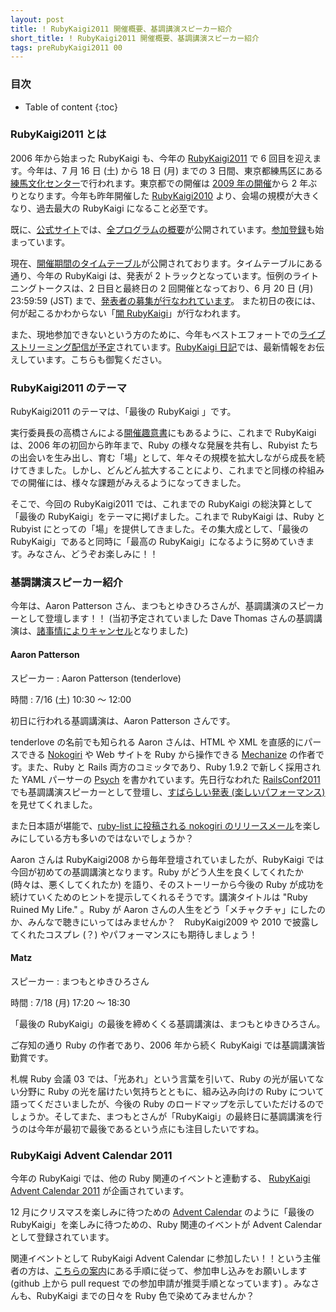 ```yaml
---
layout: post
title: ! RubyKaigi2011 開催概要、基調講演スピーカー紹介
short_title: ! RubyKaigi2011 開催概要、基調講演スピーカー紹介
tags: preRubyKaigi2011 00
---
```



### 目次

* Table of content
{:toc}


### RubyKaigi2011 とは

2006 年から始まった RubyKaigi も、今年の [RubyKaigi2011](http://rubykaigi.org/2011/ja) で 6 回目を迎えます。今年は、7 月 16 日 (土) から 18 日 (月) までの 3 日間、東京都練馬区にある[練馬文化センター](http://www.neribun.or.jp/nerima.html)で行われます。東京都での開催は [2009 年の開催](http://rubykaigi.org/2009/ja/)から 2 年ぶりとなります。今年も昨年開催した [RubyKaigi2010](http://rubykaigi.org/2010/ja) より、会場の規模が大きくなり、過去最大の RubyKaigi になること必至です。

既に、[公式サイト](http://rubykaigi.org/2011/ja)では、[全プログラムの概要](http://rubykaigi.org/2011/ja/schedule/grid)が公開されています。[参加登録](http://rubykaigi.org/2011/ja/registration)も始まっています。

現在、[開催期間のタイムテーブル](http://rubykaigi.org/2011/ja/schedule/grid)が公開されております。タイムテーブルにある通り、今年の RubyKaigi は、発表が 2 トラックとなっています。恒例のライトニングトークスは、2 日目と最終日の 2 回開催となっており、6 月 20 日 (月) 23:59:59 (JST) まで、[発表者の募集が行なわれています](http://rubykaigi.tdiary.net/20110527.html#p02)。
また初日の夜には、何が起こるかわからない「[闇 RubyKaigi](http://rubykaigi.org/2011/ja/schedule/details/16MDN)」が行なわれます。

また、現地参加できないという方のために、今年もベストエフォートでの[ライブストリーミング配信が予定](http://rubykaigi.org/2011/ja/for_attendees#live)されています。[RubyKaigi 日記](http://rubykaigi.tdiary.net/)では、最新情報をお伝えしています。こちらも御覧ください。

### RubyKaigi2011 のテーマ

RubyKaigi2011 のテーマは、「最後の RubyKaigi 」です。

実行委員長の高橋さんによる[開催趣意書](http://rubykaigi.org/2011/ja/about#prospectus)にもあるように、これまで RubyKaigi は、2006 年の初回から昨年まで、Ruby の様々な発展を共有し、Rubyist たちの出会いを生み出し、育む「場」として、年々その規模を拡大しながら成長を続けてきました。しかし、どんどん拡大することにより、これまでと同様の枠組みでの開催には、様々な課題がみえるようになってきました。

そこで、今回の RubyKaigi2011 では、これまでの RubyKaigi の総決算として「最後の RubyKaigi」をテーマに掲げました。これまで RubyKaigi は、Ruby と Rubyist にとっての「場」を提供してきました。その集大成として、「最後の RubyKaigi」であると同時に「最高の RubyKaigi」になるように努めていきます。みなさん、どうぞお楽しみに！！

### 基調講演スピーカー紹介

今年は、Aaron Patterson さん、まつもとゆきひろさんが、基調講演のスピーカーとして登壇します！！ (当初予定されていました Dave Thomas さんの基調講演は、[諸事情によりキャンセル](http://rubykaigi.tdiary.net/20110519.html)となりました)

#### Aaron Patterson

スピーカー
: Aaron Patterson (tenderlove)

時間
: 7/16 (土) 10:30 〜 12:00

初日に行われる基調講演は、Aaron Patterson さんです。

tenderlove の名前でも知られる Aaron さんは、HTML や XML を直感的にパースできる [Nokogiri](http://nokogiri.org/) や Web サイトを Ruby から操作できる [Mechanize](http://mechanize.rubyforge.org/mechanize/) の作者です。また、Ruby と Rails 両方のコミッタであり、Ruby 1.9.2 で新しく採用された YAML パーサーの [Psych](https://github.com/tenderlove/psych) を書かれています。先日行なわれた [RailsConf2011](http://en.oreilly.com/rails2011/) でも基調講演スピーカーとして登壇し、[すばらしい発表 (楽しいパフォーマンス)](http://en.oreilly.com/rails2011/public/schedule/detail/19058) を見せてくれました。

また日本語が堪能で、[ruby-list に投稿される nokogiri のリリースメール](http://blade.nagaokaut.ac.jp/cgi-bin/scat.rb/ruby/ruby-list/47656)を楽しみにしている方も多いのではないでしょうか？

Aaron さんは RubyKaigi2008 から毎年登壇されていましたが、RubyKaigi では今回が初めての基調講演となります。Ruby がどう人生を良くしてくれたか (時々は、悪くしてくれたか) を語り、そのストーリーから今後の Ruby が成功を続けていくためのヒントを提示してくれるそうです。講演タイトルは "Ruby Ruined My Life." 。Ruby が Aaron さんの人生をどう「メチャクチャ」にしたのか、みんなで聴きにいってはみませんか？　RubyKaigi2009 や 2010 で披露してくれたコスプレ (？) やパフォーマンスにも期待しましょう！

#### Matz

スピーカー
: まつもとゆきひろさん

時間
: 7/18 (月) 17:20 〜 18:30

「最後の RubyKaigi」の最後を締めくくる基調講演は、まつもとゆきひろさん。

ご存知の通り Ruby の作者であり、2006 年から続く RubyKaigi では基調講演皆勤賞です。

札幌 Ruby 会議 03 では、「光あれ」という言葉を引いて、Ruby の光が届いてない分野に Ruby の光を届けたい気持ちとともに、組み込み向けの Ruby について語ってくださいましたが、今後の Ruby のロードマップを示していただけるのでしょうか。そしてまた、まつもとさんが「RubyKaigi」の最終日に基調講演を行うのは今年が最初で最後であるという点にも注目したいですね。

### RubyKaigi Advent Calendar 2011

今年の RubyKaigi では、他の Ruby 関連のイベントと連動する、 [RubyKaigi Advent Calendar 2011](http://rubykaigi.org/2011/ja/advent_calendar) が企画されています。

12 月にクリスマスを楽しみに待つための [Advent Calendar](http://ja.wikipedia.org/wiki/%E3%82%A2%E3%83%89%E3%83%99%E3%83%B3%E3%83%88%E3%82%AB%E3%83%BC%E3%83%89) のように「最後の RubyKaigi」を楽しみに待つための、Ruby 関連のイベントが Advent Calendar として登録されています。

関連イベントとして RubyKaigi Advent Calendar に参加したい！！という主催者の方は、[こちらの案内](http://rubykaigi.tdiary.net/20110512.html#p01)にある手順に従って、参加申し込みをお願いします (github 上から pull request での参加申請が推奨手順となっています) 。みなさんも、RubyKaigi までの日々を Ruby 色で染めてみませんか？


